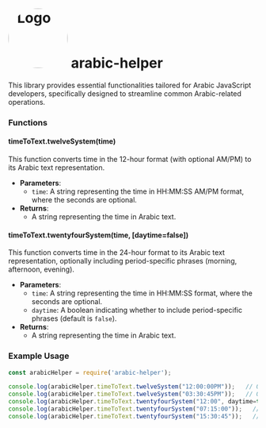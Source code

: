 # <img src="https://i.ibb.co/vjK3LTk/tern-1.png" alt="Logo" width="120" height="120" style="border-radius: 50%;"> arabic-helper
This library provides essential functionalities tailored for Arabic JavaScript developers, specifically designed to streamline common Arabic-related operations.

### Functions

#### timeToText.twelveSystem(time)
This function converts time in the 12-hour format (with optional AM/PM) to its Arabic text representation.

- **Parameters**:
  - `time`: A string representing the time in HH:MM:SS AM/PM format, where the seconds are optional.
- **Returns**:
  - A string representing the time in Arabic text.

#### timeToText.twentyfourSystem(time, [daytime=false])
This function converts time in the 24-hour format to its Arabic text representation, optionally including period-specific phrases (morning, afternoon, evening).

- **Parameters**:
  - `time`: A string representing the time in HH:MM:SS format, where the seconds are optional.
  - `daytime`: A boolean indicating whether to include period-specific phrases (default is `false`).
- **Returns**:
  - A string representing the time in Arabic text.

### Example Usage

```javascript
const arabicHelper = require('arabic-helper');

console.log(arabicHelper.timeToText.twelveSystem("12:00:00PM"));   // Output: الساعة الثانية عشر تماما وصفر ثواني مساءً
console.log(arabicHelper.timeToText.twelveSystem("03:30:45PM"));   // Output: الساعة الثالثة ونصف وخمسة وأربعون ثانية مساءً
console.log(arabicHelper.timeToText.twentyfourSystem("12:00", daytime=true));   // Output: الساعة الثانية عشرة تماما ظهراً
console.log(arabicHelper.timeToText.twentyfourSystem("07:15:00"));   // Output: الساعة السابعة وربع وصفر ثواني مساءً
console.log(arabicHelper.timeToText.twentyfourSystem("15:30:45"));   // Output: الساعة الخامسة عشرة ونصف وخمسة وأربعون ثانية مساءً

